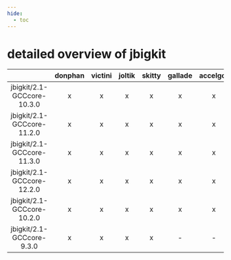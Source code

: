 ```yaml
---
hide:
  - toc
---
```


detailed overview of jbigkit
============================

| |donphan|victini|joltik|skitty|gallade|accelgor|swalot|doduo|
| :---: | :---: | :---: | :---: | :---: | :---: | :---: | :---: | :---: |
|jbigkit/2.1-GCCcore-10.3.0|x|x|x|x|x|x|x|x|
|jbigkit/2.1-GCCcore-11.2.0|x|x|x|x|x|x|x|x|
|jbigkit/2.1-GCCcore-11.3.0|x|x|x|x|x|x|x|x|
|jbigkit/2.1-GCCcore-12.2.0|x|x|x|x|x|x|x|x|
|jbigkit/2.1-GCCcore-10.2.0|x|x|x|x|x|x|x|-|
|jbigkit/2.1-GCCcore-9.3.0|x|x|x|x|-|-|-|-|
